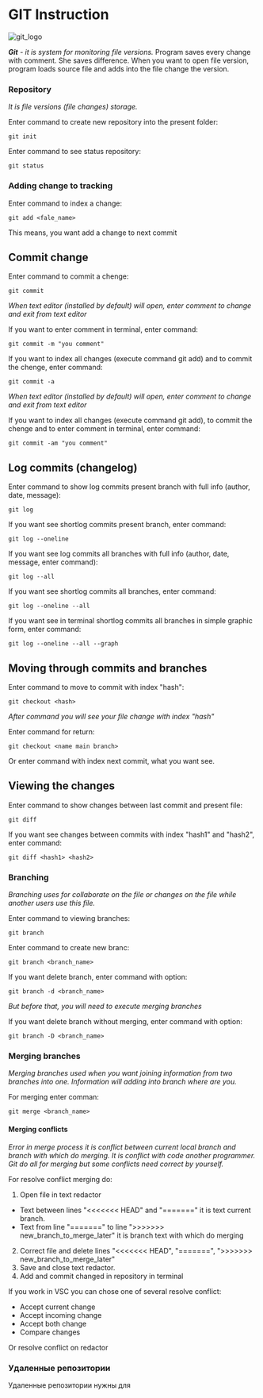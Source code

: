 # GIT Instruction

![git_logo](git_logo.jpeg)

_**Git** - it is system for monitoring file versions._ Program saves every change with comment. She saves difference. When you want to open file version, program loads source file and adds into the file change the version.

### Repository

*It is file versions (file changes) storage.*

Enter command to create new repository into the present folder:

    git init

Enter command to see status repository:

    git status

### Adding change to tracking

Enter command to index a change:

    git add <fale_name>

This means, you want add a change to next commit

## Commit change

Enter command to commit a chenge:

    git commit

*When text editor (installed by default) will open, enter comment to change and exit from text editor*

If you want to enter comment in terminal, enter command:

    git commit -m "you comment"

If you want to index all changes (execute command git add) and to commit the chenge, enter command:

    git commit -a

*When text editor (installed by default) will open, enter comment to change and exit from text editor*

If you want to index all changes (execute command git add), to commit the chenge and to enter comment in terminal, enter command:

    git commit -am "you comment"

## Log commits (changelog)

Enter command to show log commits present branch with full info (author, date, message):

    git log 

If you want see shortlog commits present branch, enter command:

    git log --oneline

If you want see log commits all branches with full info (author, date, message, enter command):

    git log --all

If you want see shortlog commits all branches, enter command:

    git log --oneline --all

If you want see in terminal shortlog commits all branches in simple graphic form, enter command:

    git log --oneline --all --graph

## Moving through commits and branches

Enter command to move to commit with index "hash":

    git checkout <hash>

*After command you will see your file change with index "hash"*

Enter command for return:

    git checkout <name main branch>

Or enter command with index next commit, what you want see.

## Viewing the changes

Enter command to show changes between last commit and present file:

    git diff

If you want see changes between commits with index "hash1" and "hash2", enter command:

    git diff <hash1> <hash2>

### Branching

*Branching uses for collaborate on the file or changes on the file while another users use this file.*

Enter command to viewing branches:

    git branch

Enter command to create new branc:

    git branch <branch_name>

If you want delete branch, enter command with option:

    git branch -d <branch_name>

*But before that, you will need to execute merging branches*

If you want delete branch without merging, enter command with option:

    git branch -D <branch_name>
### Merging branches

*Merging branches used when you want joining information from two branches into one. Information will adding into branch where are you.* 

For merging enter comman:

    git merge <branch_name>

#### Merging conflicts

*Error in merge process it is conflict between current local branch and branch with which do merging. It is conflict with code another programmer. Git do all for merging but some conflicts need correct by yourself.*

For resolve conflict merging do:

1. Open file in text redactor
* Text between lines "<<<<<<< HEAD" and  "=======" it is text current branch.
* Text from line "=======" to line ">>>>>>> new_branch_to_merge_later" it is branch text with which do merging
2. Correct file and delete lines  "<<<<<<< HEAD",  "=======", ">>>>>>> new_branch_to_merge_later"
3. Save and close text redactor.
4. Add and commit changed in repository in terminal

If you work in VSC you can chose one of several resolve conflict:

* Accept current change
* Accept incoming change
* Accept both change
* Compare changes

Or resolve conflict  on redactor

### Удаленные репозитории

Удаленные репозитории нужны для 